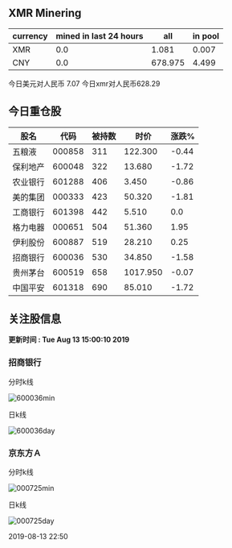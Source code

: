 ## XMR Minering

|currency|mined in last 24 hours|all|in pool|
|---|---|---|---|
|XMR|0.0|1.081|0.007|
|CNY|0.0|678.975|4.499|

今日美元对人民币 7.07	今日xmr对人民币628.29


## 今日重仓股 

|股名|代码|被持数|时价|涨跌%|
|---|---|---|---|---|
|五粮液|000858|311|122.300|-0.44|
|保利地产|600048|322|13.680|-1.72|
|农业银行|601288|406|3.450|-0.86|
|美的集团|000333|423|50.320|-1.81|
|工商银行|601398|442|5.510|0.0|
|格力电器|000651|504|51.360|1.95|
|伊利股份|600887|519|28.210|0.25|
|招商银行|600036|530|34.850|-1.58|
|贵州茅台|600519|658|1017.950|-0.07|
|中国平安|601318|690|85.010|-1.72|

## 关注股信息
**更新时间 : Tue Aug 13 15:00:10 2019**
### 招商银行 
分时k线

![600036min](http://image.sinajs.cn/newchart/min/n/sh600036.gif)

日k线

![600036day](http://image.sinajs.cn/newchart/daily/n/sh600036.gif)

### 京东方Ａ 
分时k线

![000725min](http://image.sinajs.cn/newchart/min/n/sz000725.gif)

日k线

![000725day](http://image.sinajs.cn/newchart/daily/n/sz000725.gif)

2019-08-13 22:50